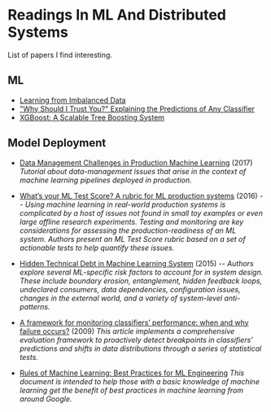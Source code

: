 # Readings In ML And Distributed Systems

List of papers I find interesting.

## ML

* [Learning from Imbalanced Data](http://www.ele.uri.edu/faculty/he/PDFfiles/ImbalancedLearning.pdf)
* ["Why Should I Trust You?" Explaining the Predictions of Any Classifier](https://arxiv.org/pdf/1602.04938.pdf)
* [XGBoost: A Scalable Tree Boosting System](https://arxiv.org/pdf/1603.02754.pdf)


## Model Deployment

* [Data Management Challenges in Production Machine Learning](https://static.googleusercontent.com/media/research.google.com/en//pubs/archive/45a9dcf23dbdfa24dbced358f825636c58518afa.pdf) (2017) *Tutorial about data-management issues that arise in the context of machine learning pipelines deployed in production.*

* [What’s your ML Test Score? A rubric for ML production systems](https://storage.googleapis.com/pub-tools-public-publication-data/pdf/45742.pdf) (2016) -- *Using machine learning in real-world production systems is complicated by a host of issues not found in small toy examples or even large offline research experiments. Testing and monitoring are key considerations for assessing the production-readiness of an ML system. Authors present an ML Test Score rubric based on a set of actionable tests to help quantify these issues.*

* [Hidden Technical Debt in Machine Learning System](https://papers.nips.cc/paper/5656-hidden-technical-debt-in-machine-learning-systems.pdf) (2015) -- *Authors explore several ML-specific risk factors to account for in system design. These include boundary erosion, entanglement, hidden feedback loops, undeclared consumers, data dependencies, configuration issues, changes in the external world, and a variety of system-level anti-patterns.*

* [A framework for monitoring classifiers’ performance: when and why failure occurs?](https://www3.nd.edu/~nchawla/papers/KAIS09.pdf) (2009) *This article implements a comprehensive evaluation framework to proactively detect breakpoints in classifiers’ predictions and shifts in data distributions through a series of statistical tests.*

* [Rules of Machine Learning: Best Practices for ML Engineering](http://martin.zinkevich.org/rules_of_ml/rules_of_ml.pdf) *This document is intended to help those with a basic knowledge of machine learning get the benefit of best practices in machine learning from around Google.*

